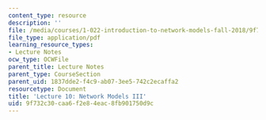 ```yaml
---
content_type: resource
description: ''
file: /media/courses/1-022-introduction-to-network-models-fall-2018/9f732c30caa6f2e84eac8fb901750d9c_MIT1_022F18_lec10.pdf
file_type: application/pdf
learning_resource_types:
- Lecture Notes
ocw_type: OCWFile
parent_title: Lecture Notes
parent_type: CourseSection
parent_uid: 1837dde2-f4c9-ab07-3ee5-742c2ecaffa2
resourcetype: Document
title: 'Lecture 10: Network Models III'
uid: 9f732c30-caa6-f2e8-4eac-8fb901750d9c
---
```

